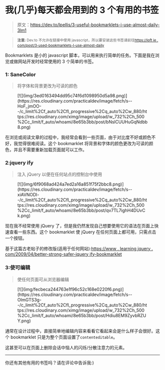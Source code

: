 # 我(几乎)每天都会用到的 3 个有用的书签

> 原文：<https://dev.to/lpellis/3-useful-bookmarklets-i-use-almost-daily-3lm1>

> <small>**注意:** Dev.to 不允许在链接中使用 javascript，所以要安装这些书签请前往[https://loft ie . com/post/3-used-bookmarklets-I-use-almost-daily](https://loftie.com/post/3-useful-bookmarklets-i-use-almost-daily)</small>

Bookmarklets 是小的 javascript 脚本，可以用来执行简单的任务。下面是我在浏览或做网站开发时经常使用的 3 个简单的书签。

### 1: SaneColor

> 将字体和背景更改为可读的颜色

<figure>[![](img/3ed0163494dd95c74f6d1098950d5a98.png)](https://res.cloudinary.com/practicaldev/image/fetch/s--HoF_jmOO--/c_limit%2Cf_auto%2Cfl_progressive%2Cq_auto%2Cw_880/https://res.cloudinary.com/ximg/image/upload/w_732%2Ch_500%2Cc_limit/f_auto/whoami/8e65b3bb/post/bNslCUUHuGqNdbb8.png) 

<figcaption></figcaption>

</figure>

在浏览或阅读文章的过程中，我经常会看到一些页面，由于对比度不好或颜色不好，我觉得很难阅读。这个 bookmarklet 将背景和字体的颜色更改为可读的颜色，并且不需要重新加载页面就可以工作。

### 2:jquery ify

> 注入 jQuery 以便在任何站点的控制台中使用

<figure>[![](img/6f9068ad424a7ed2a16a851f75f2bbc8.png)](https://res.cloudinary.com/practicaldev/image/fetch/s--xiAVNODl--/c_limit%2Cf_auto%2Cfl_progressive%2Cq_auto%2Cw_880/https://res.cloudinary.com/ximg/image/upload/w_732%2Ch_500%2Cc_limit/f_auto/whoami/8e65b3bb/post/qv7TL7ighH4DUvCk.png) 

<figcaption></figcaption>

</figure>

现在我不经常使用 jQuery 了，但是我仍然发现自己想要使用它的语法在页面上快速查看一些东西。这个 bookmarklet 使 jQuery 在任何页面上都可用，只需点击一个按钮。

基于这篇古老帖子的修改版(适用于任何网站):[https://www . learning jquery . com/2009/04/better-strong-safer-jquery ify-bookmarklet](https://www.learningjquery.com/2009/04/better-stronger-safer-jquerify-bookmarklet)

### 3:使可编辑

> 使任何页面可从浏览器编辑

<figure>[![](img/fecbeca244763e1f96c52c168e0220f6.png)](https://res.cloudinary.com/practicaldev/image/fetch/s--OlmGTS3g--/c_limit%2Cf_auto%2Cfl_progressive%2Cq_auto%2Cw_880/https://res.cloudinary.com/ximg/image/upload/w_732%2Ch_500%2Cc_limit/f_auto/whoami/8e65b3bb/post/Hdiu8EM9ZyvbRZUY.png) 

<figcaption></figcaption>

</figure>

通常在设计过程中，直接简单地编辑内容来看看它看起来会是什么样子会很好。这个 bookmarklet 只是为整个页面设置了`contenteditable`。

这甚至可以在页面上删除会话中恼人的闪烁/分散注意力的元素。

* * *

你还有其他有用的书签吗？请在评论中告诉我:)